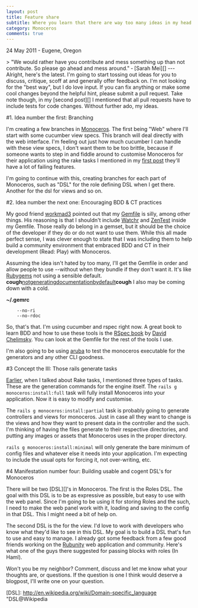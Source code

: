 ```yaml
---
layout: post
title: Feature share
subtitle: Where you learn that there are way too many ideas in my head.
category: Monoceros
comments: true
---
```


<p class="meta">24 May 2011 - Eugene, Oregon</p>
> "We would rather have you contribute and mess something up than not contribute. So please go ahead and mess around." &dash; [Sarah Mei][]
---
Alright, here's the latest. I'm going to start tossing out ideas for you to discuss, critique, scoff at and generally offer feedback on. I'm not looking for the "best way", but I do love input. If you can fix anything or make some cool changes beyond the helpful hint, please submit a pull request. Take note though, in my [second post][] I mentioned that all pull requests have to include tests for code changes. Without further ado, my ideas.

#1. Idea number the first: Branching

I'm creating a few branches in [Monoceros][]. The first being "Web" where I'll start with some cucumber view specs. This branch will deal directly with the web interface. I'm feeling out just how much cucumber I can handle with these view specs, I don't want them to be too brittle, because if someone wants to step in and fiddle around to customise Monoceros for their application using the rake tasks I mentioned in my [first post][] they'll have a lot of failing features.

I'm going to continue with this, creating branches for each part of Monoceros, such as "DSL" for the role defining DSL when I get there. Another for the dsl for views and so on.

#2. Idea number the next one: Encouraging BDD & CT practices

My good friend [workmad3][] pointed out that my [Gemfile][] is silly, among other things. His reasoning is that I shouldn't include [Watchr][] and [ZenTest][] inside my Gemfile. Those really do belong in a gemset, but it should be the choice of the developer if they do or do not want to use them. While this all made perfect sense, I was clever enough to state that I was including them to help build a community environment that embraced BDD and CT in their development (Read: Play) with Monoceros.

Assuming the idea isn't hated by too many, I'll get the Gemfile in order and allow people to use --without when they bundle if they don't want it. It's like [Rubygems][] not using a sensible default. **cough**[notgeneratingdocumentationbydefault][]**cough** I also may be coming down with a cold.

**~/.gemrc**

        --no-ri
        --no-rdoc

So, that's that. I'm using cucumber and rspec right now. A great book to learn BDD and how to use these tools is the [RSpec book][] by [David Chelimsky][]. You can look at the Gemfile for the rest of the tools I use.

I'm also going to be using [aruba][] to test the monoceros executable for the generators and any other CLI goodness.

#3 Concept the III: Those rails generate tasks

[Earlier][], when I talked about Rake tasks, I mentioned three types of tasks. These are the generation commands for the engine itself. The `rails g monoceros:install:full` task will fully install Monoceros into your application. Now it is easy to modify and customise.

The `rails g monoceros:install:partial` task is probably going to generate controllers and views for monoceros. Just in case all they want to change is the views and how they want to present data in the controller and the such. I'm thinking of having the files generate to their respective directories, and putting any images or assets that Monoceros uses in the proper directory.

`rails g monoceros:install:minimal` will only generate the bare minimum of config files and whatever else it needs into your application. I'm expecting to include the usual opts for forcing it, not over-writing, etc.

#4 Manifestation number four: Building usable and cogent DSL's for Monoceros

There will be two [DSL][]'s in Monoceros. The first is the Roles DSL. The goal with this DSL is to be as expressive as possible, but easy to use with the web panel. Since I'm going to be using it for storing Roles and the such, I need to make the web panel work with it, loading and saving to the config in that DSL. This I might need a bit of help on.

The second DSL is the for the view. I'd love to work with developers who know what they'd like to see in this DSL. My goal is to build a DSL that's fun to use and easy to manage. I already got some feedback from a few good friends working on the [Rubunity][] web application and community. Here's what one of the guys there suggested for passing blocks with roles (In Haml). <script src="https://gist.github.com/958822.js?file=show.html.haml"> </script>


Won't you be my neighbor? Comment, discuss and let me know what your thoughts are, or questions. If the question is one I think would deserve a blogpost, I'll write one on your question.

[Sarah Mei]: http://twitter.com/SarahMei "@SarahMei"
[Monoceros]: https://github.com/Spaceghost/Monoceros "Monoceros@Github"
[first post]: /Monoceros/2011/05/22/Monoceros-beginning.html#rake "Monoceros beginning - Rake tasks"
[second post]: /Monoceros/2011/05/23/A-confession.html#tests "A confession - Tests"
[workmad3]: https://github.com/workmad3 "Workmad3"
[Gemfile]: https://github.com/Spaceghost/Monoceros/blob/72f72f3eb8743685921c67c0cc17383c38029b74/Gemfile "Gemfile@Github"
[Watchr]: https://github.com/mynyml/watchr "Watchr@Github"
[ZenTest]: https://github.com/seattlerb/zentest "ZenTest@Github"
[Rubygems]: http://rubygems.org/
[notgeneratingdocumentationbydefault]: https://github.com/rubygems/rubygems/pull/42 "Pull request number 42"
[Rspec book]: http://pragprog.com/titles/achbd/the-rspec-book "The RSpec Book @ Pragprog"
[David Chelimsky]: https://github.com/dchelimsky "dchelimsky@Github"
[aruba]: https://github.com/cucumber/aruba "Aruba@Github"
[Earlier]: /Monoceros/2011/05/22/Monoceros-beginning.html#rake "Monoceros beginning - Rake tasks"
[Rubunity]: http://rubunity.com/ "Rubunity"
[DSL]: http://en.wikipedia.org/wiki/Domain-specific_language "DSL@Wikipedia

